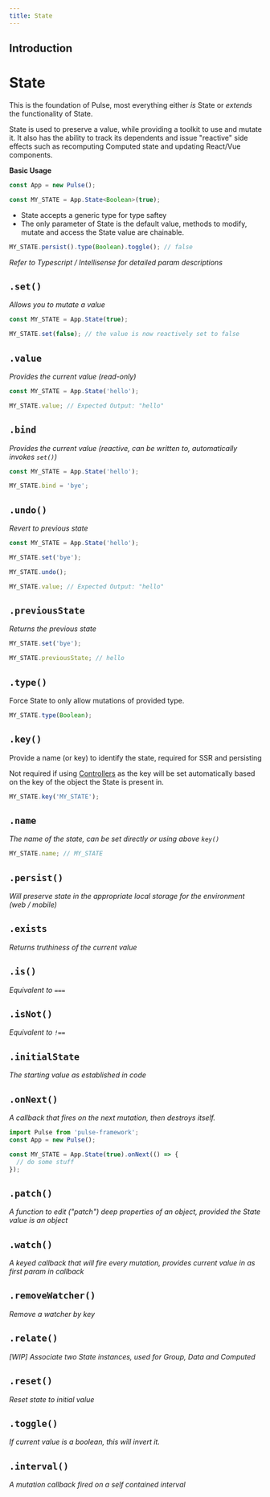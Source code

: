```yaml
---
title: State
---
```


## Introduction

# State

This is the foundation of Pulse, most everything either _is_ State or _extends_ the functionality of State.

State is used to preserve a value, while providing a toolkit to use and mutate it. It also has the ability to track its dependents and issue "reactive" side effects such as recomputing Computed state and updating React/Vue components.

**Basic Usage**

```typescript
const App = new Pulse();

const MY_STATE = App.State<Boolean>(true);
```

- State accepts a generic type for type saftey
- The only parameter of State is the default value, methods to modify, mutate and access the State value are chainable.

```typescript
MY_STATE.persist().type(Boolean).toggle(); // false
```

_Refer to Typescript / Intellisense for detailed param descriptions_

## `.set()`

_Allows you to mutate a value_

```typescript
const MY_STATE = App.State(true);

MY_STATE.set(false); // the value is now reactively set to false
```

## `.value`

_Provides the current value (read-only)_

```typescript
const MY_STATE = App.State('hello');

MY_STATE.value; // Expected Output: "hello"
```

## `.bind`

_Provides the current value (reactive, can be written to, automatically invokes `set()`)_

```typescript
const MY_STATE = App.State('hello');

MY_STATE.bind = 'bye';
```

## `.undo()`

_Revert to previous state_

```typescript
const MY_STATE = App.State('hello');

MY_STATE.set('bye');

MY_STATE.undo();

MY_STATE.value; // Expected Output: "hello"
```

## `.previousState`

_Returns the previous state_

```typescript
MY_STATE.set('bye');

MY_STATE.previousState; // hello
```

## `.type()`

Force State to only allow mutations of provided type.

```typescript
MY_STATE.type(Boolean);
```

## `.key()`

Provide a name (or key) to identify the state, required for SSR and persisting

Not required if using [Controllers]() as the key will be set automatically based on the key of the object the State is present in.

```typescript
MY_STATE.key('MY_STATE');
```

## `.name`

_The name of the state, can be set directly or using above `key()`_

```typescript
MY_STATE.name; // MY_STATE
```

## `.persist()`

_Will preserve state in the appropriate local storage for the environment (web / mobile)_

## `.exists`

_Returns truthiness of the current value_

## `.is()`

_Equivalent to `===`_

## `.isNot()`

_Equivalent to `!==`_

## `.initialState`

_The starting value as established in code_

## `.onNext()`

_A callback that fires on the next mutation, then destroys itself._

```typescript
import Pulse from 'pulse-framework';
const App = new Pulse();

const MY_STATE = App.State(true).onNext(() => {
  // do some stuff
});
```

## `.patch()`

_A function to edit ("patch") deep properties of an object, provided the State value is an object_

## `.watch()`

_A keyed callback that will fire every mutation, provides current value in as first param in callback_

## `.removeWatcher()`

_Remove a watcher by key_

## `.relate()`

_[WIP] Associate two State instances, used for Group, Data and Computed_

## `.reset()`

_Reset state to initial value_

## `.toggle()`

_If current value is a boolean, this will invert it._

## `.interval()`

_A mutation callback fired on a self contained interval_
